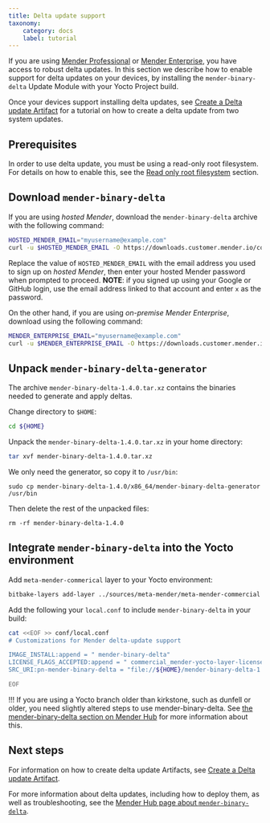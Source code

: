 ```yaml
---
title: Delta update support
taxonomy:
    category: docs
    label: tutorial
---
```



If you are using [Mender Professional](https://mender.io/product/features?target=_blank) or [Mender
Enterprise](https://mender.io/product/features?target=_blank), you have access to robust delta updates. In this section we describe how to enable support for delta updates on your devices,  by installing the `mender-binary-delta` Update Module with your Yocto Project build.

Once your devices support installing delta updates, see [Create a Delta update Artifact](../../../06.Artifact-creation/05.Create-a-Delta-update-Artifact/docs.md) for a tutorial on how to create a delta update from two system updates.

## Prerequisites

In order to use delta update, you must be using a read-only root filesystem. For details on how to
enable this, see the [Read only root
filesystem](../../04.Image-customization/02.Read-only-root-filesystem/) section.


## Download `mender-binary-delta`

If you are using *hosted Mender*, download the `mender-binary-delta` archive with the following
command:

<!--AUTOVERSION: "mender-binary-delta/%/mender-binary-delta-%.tar"/mender-binary-delta-->
```bash
HOSTED_MENDER_EMAIL="myusername@example.com"
curl -u $HOSTED_MENDER_EMAIL -O https://downloads.customer.mender.io/content/hosted/mender-binary-delta/1.4.0/mender-binary-delta-1.4.0.tar.xz
```

Replace the value of `HOSTED_MENDER_EMAIL` with the email address you used to sign up on *hosted Mender*, then enter your hosted Mender password when prompted to proceed.
**NOTE**: if you signed up using your Google or GitHub login, use the email address linked to that account and enter `x` as the password.

On the other hand, if you are using *on-premise Mender Enterprise*, download using the following
command:

<!--AUTOVERSION: "mender-binary-delta/%/mender-binary-delta-%.tar"/mender-binary-delta-->
```bash
MENDER_ENTERPRISE_EMAIL="myusername@example.com"
curl -u $MENDER_ENTERPRISE_EMAIL -O https://downloads.customer.mender.io/content/on-prem/mender-binary-delta/1.4.0/mender-binary-delta-1.4.0.tar.xz
```


## Unpack `mender-binary-delta-generator`

<!--AUTOVERSION: "mender-binary-delta-%.tar.xz"/mender-binary-delta-->
The archive `mender-binary-delta-1.4.0.tar.xz` contains the binaries needed to generate and apply
deltas.

Change directory to `$HOME`:

```bash
cd ${HOME}
```

<!--AUTOVERSION: "mender-binary-delta-%.tar.xz"/mender-binary-delta-->
Unpack the `mender-binary-delta-1.4.0.tar.xz` in your home directory:

<!--AUTOVERSION: "mender-binary-delta-%.tar.xz"/mender-binary-delta-->
```bash
tar xvf mender-binary-delta-1.4.0.tar.xz
```

We only need the generator, so copy it to `/usr/bin`:

<!--AUTOVERSION: "mender-binary-delta-%"/mender-binary-delta-->
```
sudo cp mender-binary-delta-1.4.0/x86_64/mender-binary-delta-generator /usr/bin
```

Then delete the rest of the unpacked files:

<!--AUTOVERSION: "mender-binary-delta-%"/mender-binary-delta-->
```
rm -rf mender-binary-delta-1.4.0
```


## Integrate `mender-binary-delta` into the Yocto environment

Add `meta-mender-commerical` layer to your Yocto environment:


```bash
bitbake-layers add-layer ../sources/meta-mender/meta-mender-commercial
```

Add the following your `local.conf` to include `mender-binary-delta` in your build:

<!--AUTOVERSION: "mender-binary-delta-%"/mender-binary-delta-->
```bash
cat <<EOF >> conf/local.conf
# Customizations for Mender delta-update support

IMAGE_INSTALL:append = " mender-binary-delta"
LICENSE_FLAGS_ACCEPTED:append = " commercial_mender-yocto-layer-license"
SRC_URI:pn-mender-binary-delta = "file://${HOME}/mender-binary-delta-1.4.0.tar.xz"

EOF
```

<!--AUTOVERSION: "older than %, such as % or older"/ignore-->
!!! If you are using a Yocto branch older than kirkstone, such as dunfell or older, you need slightly altered steps to use mender-binary-delta. See [the mender-binary-delta section on Mender Hub](https://hub.mender.io/t/robust-delta-update-rootfs/1144) for more information about this.

## Next steps

For information on how to create delta update Artifacts, see [Create a Delta update Artifact](../../../06.Artifact-creation/05.Create-a-Delta-update-Artifact/docs.md).

For more information about delta updates, including how to deploy them, as well as troubleshooting, see the
[Mender Hub page about `mender-binary-delta`](https://hub.mender.io/t/robust-delta-update-rootfs/1144?target=_blank).
